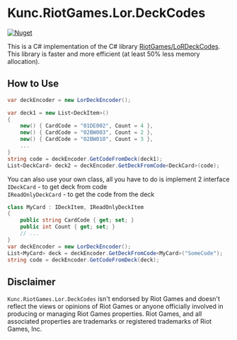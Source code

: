 ﻿# Kunc.RiotGames.Lor.DeckCodes
[![Nuget](https://img.shields.io/nuget/v/Kunc.RiotGames.Lor.DeckCodes?logo=NuGet&logoColor=blue&style=flat-square)](https://www.nuget.org/packages/Kunc.RiotGames.Lor.DeckCodes)

This is a C# implementation of the C# library [RiotGames/LoRDeckCodes](https://github.com/RiotGames/LoRDeckCodes).
This library is faster and more efficient (at least 50% less memory allocation).


## How to Use
```cs
var deckEncoder = new LorDeckEncoder();

var deck1 = new List<DeckItem>()
{
    new() { CardCode = "01DE002", Count = 4 },
    new() { CardCode = "02BW003", Count = 2 },
    new() { CardCode = "02BW010", Count = 3 },
    ...
}
string code = deckEncoder.GetCodeFromDeck(deck1);
List<DeckCard> deck2 = deckEncoder.GetDeckFromCode<DeckCard>(code);
```

You can also use your own class, all you have to do is implement 2 interface\
`IDeckCard` - to get deck from code\
`IReadOnlyDeckCard` - to get the code from the deck
```cs
class MyCard : IDeckItem, IReadOnlyDeckItem 
{
    public string CardCode { get; set; }
    public int Count { get; set; }
    // ...
}
var deckEncoder = new LorDeckEncoder();
List<MyCard> deck = deckEncoder.GetDeckFromCode<MyCard>("SomeCode");
string code = deckEncoder.GetCodeFromDeck(deck);
```

## Disclaimer
`Kunc.RiotGames.Lor.DeckCodes` isn't endorsed by Riot Games and doesn't reflect the views or opinions of Riot Games or anyone officially involved in producing or managing Riot Games properties. Riot Games, and all associated properties are trademarks or registered trademarks of Riot Games, Inc.
